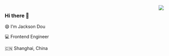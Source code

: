 <img align="right" src="https://github-readme-stats.vercel.app/api?username=jksdou&show_icons=true&hide_title=true" />

### Hi there 👋

😄 I’m Jackson Dou

💻 Frontend Engineer

🇨🇳 Shanghai, China
